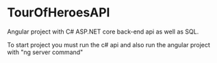 # TourOfHeroesAPI

Angular project with C# ASP.NET core back-end api as well as SQL.

To start project you must run the c# api and also run the angular project with "ng server command"
